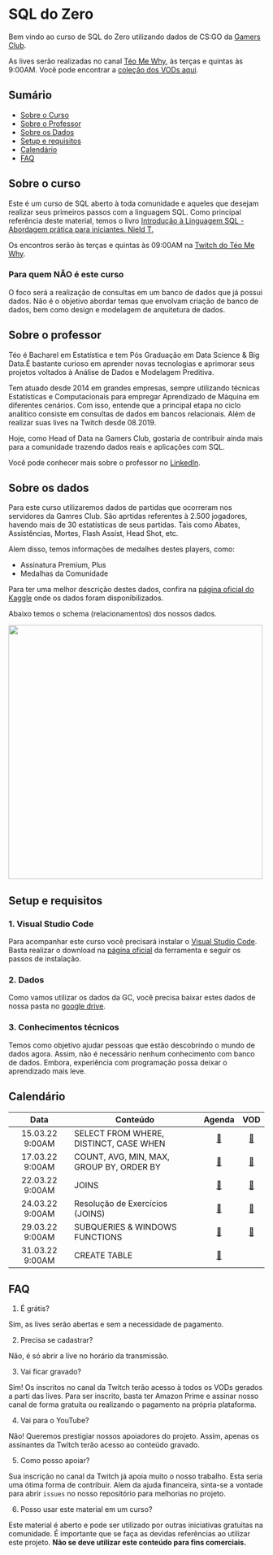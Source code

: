 # SQL do Zero
Bem vindo ao curso de SQL do Zero utilizando dados de CS:GO da [Gamers Club](https://gamersclub.com.br/).

As lives serão realizadas no canal [Téo Me Why](https://www.twitch.tv/teomewhy), às terças e quintas às 9:00AM. Você pode encontrar a [coleção dos VODs aqui](https://www.twitch.tv/collections/1GD1BC-Y3BbhgA).

## Sumário
- [Sobre o Curso](#sobre-o-curso)
- [Sobre o Professor](#sobre-o-professor)
- [Sobre os Dados](#sobre-os-dados)
- [Setup e requisitos](#setup-e-requisitos)
- [Calendário](#calendário)
- [FAQ](#faq)

## Sobre o curso

Este é um curso de SQL aberto à toda comunidade e aqueles que desejam realizar seus primeiros passos com a linguagem SQL. Como principal referência deste material, temos o livro [Introdução à Linguagem SQL - Abordagem prática para iniciantes. Nield T.](https://amzn.to/3pS3Bmo)

Os encontros serão às terças e quintas às 09:00AM na [Twitch do Téo Me Why](https://www.twitch.tv/teomewhy).

### Para quem NÃO é este curso

O foco será a realização de consultas em um banco de dados que já possui dados. Não é o objetivo abordar temas que envolvam criação de banco de dados, bem como design e modelagem de arquitetura de dados.

## Sobre o professor

Téo é Bacharel em Estatística e tem Pós Graduação em Data Science & Big Data.É bastante curioso em aprender novas tecnologias e aprimorar seus projetos voltados à Análise de Dados e Modelagem Preditiva.

Tem atuado desde 2014 em grandes empresas, sempre utilizando técnicas Estatísticas e Computacionais para empregar Aprendizado de Máquina em diferentes cenários. Com isso, entende que a principal etapa no ciclo analítico consiste em consultas de dados em bancos relacionais. Além de realizar suas lives na Twitch desde 08.2019.

Hoje, como Head of Data na Gamers Club, gostaria de contribuir ainda mais para a comunidade trazendo dados reais e aplicações com SQL.

Você pode conhecer mais sobre o professor no [LinkedIn](https://www.linkedin.com/in/teocalvo/).

## Sobre os dados

Para este curso utilizaremos dados de partidas que ocorreram nos servidores da Gamres Club. São aprtidas referentes à 2.500 jogadores, havendo mais de 30 estatísticas de seus partidas. Tais como Abates, Assistências, Mortes, Flash Assist, Head Shot, etc.

Alem disso, temos informações de medalhes destes players, como:
- Assinatura Premium, Plus
- Medalhas da Comunidade

Para ter uma melhor descrição destes dados, confira na [página oficial do Kaggle](https://www.kaggle.com/gamersclub/brazilian-csgo-plataform-dataset-by-gamers-club) onde os dados foram disponibilizados.

Abaixo temos o schema (relacionamentos) dos nossos dados.

<img src="https://user-images.githubusercontent.com/4283625/157664295-45b60786-92a4-478d-a044-478cdc6261d7.jpg" alt="" width="500">


## Setup e requisitos

### 1. Visual Studio Code

Para acompanhar este curso você precisará instalar o [Visual Studio Code](https://code.visualstudio.com/). Basta realizar o download na [página oficial](https://code.visualstudio.com/) da ferramenta e seguir os passos de instalação.

### 2. Dados

Como vamos utilizar os dados da GC, você precisa baixar estes dados de nossa pasta no [google drive](https://drive.google.com/file/d/1JwV2q_NEEPkacCixgM0MXIxe4z-Sdigk/view?usp=sharing).

### 3. Conhecimentos técnicos

Temos como objetivo  ajudar pessoas que estão descobrindo o mundo de dados agora. Assim, não é necessário nenhum conhecimento com banco de dados. Embora, experiência com programação possa deixar o aprendizado mais leve.

## Calendário

|Data|Conteúdo|Agenda|VOD|
|:---:|-|:---:|:---:|
|15.03.22 9:00AM | SELECT FROM WHERE, DISTINCT, CASE WHEN|[:link:](https://www.twitch.tv/teomewhy/schedule?segmentID=2f908e6b-61c2-46d9-9d01-bbb53feb7bb3)|[:link:](https://www.twitch.tv/videos/1426415137)|
|17.03.22 9:00AM | COUNT, AVG, MIN, MAX, GROUP BY, ORDER BY|[:link:](https://www.twitch.tv/teomewhy/schedule?segmentID=b5b7db80-aeb3-49c7-8458-769510ade8d9)| [:link:](https://www.twitch.tv/videos/1428367386) |
|22.03.22 9:00AM | JOINS |[:link:](https://www.twitch.tv/teomewhy/schedule?segmentID=3c42117d-75e8-43ba-a72e-0539d2027d02)|[:link:](https://www.twitch.tv/videos/1433520544)|
|24.03.22 9:00AM | Resolução de Exercícios (JOINS) |[:link:](https://www.twitch.tv/teomewhy/schedule?segmentID=058bb5a7-f4f2-4793-8d3b-a0134f42538a)|[:link:](https://www.twitch.tv/videos/1440197492)|
|29.03.22 9:00AM | SUBQUERIES & WINDOWS FUNCTIONS |[:link:](https://www.twitch.tv/teomewhy/schedule?segmentID=46789e74-ad18-4d79-b139-8f436f5bcf83)|[:link:](https://www.twitch.tv/videos/1440199696)|
|31.03.22 9:00AM | CREATE TABLE |[:link:](https://www.twitch.tv/teomewhy/schedule?segmentID=bb8d3e40-864e-4c6c-8b94-a72fcdd280d2)||

## FAQ

1. É grátis?

Sim, as lives serão abertas e sem a necessidade de pagamento.

2. Precisa se cadastrar?

Não, é só abrir a live no horário da transmissão.

3. Vai ficar gravado?

Sim! Os inscritos no canal da Twitch terão acesso à todos os VODs gerados a parti das lives. Para ser inscrito, basta ter Amazon Prime e assinar nosso canal de forma gratuita ou realizando o pagamento na própria plataforma.

4. Vai para o YouTube?

Não! Queremos prestigiar nossos apoiadores do projeto. Assim, apenas os assinantes da Twitch terão acesso ao conteúdo gravado.

5. Como posso apoiar?

Sua inscrição no canal da Twitch já apoia muito o nosso trabalho. Esta seria uma ótima forma de contribuir.
Alem da ajuda financeira, sinta-se a vontade para abrir `issues` no nosso repositório para melhorias no projeto.

6. Posso usar este material em um curso?

Este material é aberto e pode ser utilizado por outras iniciativas gratuitas na comunidade. É importante que se faça as devidas referências ao utilizar este projeto. **Não se deve utilizar este conteúdo para fins comerciais.**
